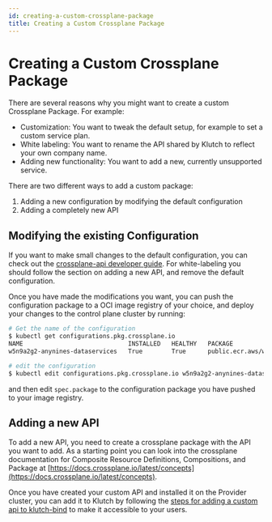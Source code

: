 ```yaml
---
id: creating-a-custom-crossplane-package
title: Creating a Custom Crossplane Package
---
```


# Creating a Custom Crossplane Package

There are several reasons why you might want to create a custom Crossplane Package. For example:

- Customization: You want to tweak the default setup, for example to set a custom service plan.
- White labeling: You want to rename the API shared by Klutch to reflect your own company name.
- Adding new functionality: You want to add a new, currently unsupported service.

There are two different ways to add a custom package:

1. Adding a new configuration by modifying the default configuration
2. Adding a completely new API

## Modifying the existing Configuration

If you want to make small changes to the default configuration, you can check out the
[crossplane-api developer
guide](https://github.com/anynines/klutchio/blob/main/crossplane-api/README.md). For
white-labeling you should follow the section on adding a new API, and remove the default
configuration.

Once you have made the modifications you want, you can push the configuration package to a OCI image
registry of your choice, and deploy your changes to the control plane cluster by running:

```sh
# Get the name of the configuration
$ kubectl get configurations.pkg.crossplane.io
NAME                             INSTALLED   HEALTHY   PACKAGE                                                AGE
w5n9a2g2-anynines-dataservices   True        True      public.ecr.aws/w5n9a2g2/klutch/dataservices:v1.3.1     3d

# edit the configuration
$ kubectl edit configurations.pkg.crossplane.io w5n9a2g2-anynines-dataservices

```

and then edit `spec.package` to the configuration package you have pushed to your image registry.

## Adding a new API

To add a new API, you need to create a crossplane package with the API you want to add. As a
starting point you can look into the crossplane documentation for Composite Resource Definitions,
Compositions, and Package at [https://docs.crossplane.io/latest/concepts](https://docs.crossplane.io/latest/concepts).

Once you have created your custom API and installed it on the Provider cluster, you can add it to
Klutch by following the [steps for adding a custom api to klutch-bind](./adding-custom-service.md)
to make it accessible to your users.
